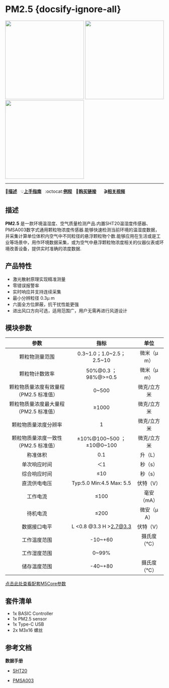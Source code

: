 # PM2.5 {docsify-ignore-all}

<img src="assets/img/product_pics/base/PM2.5/PM2.5-3.jpg" width="250" height="250"> <img src="assets/img/product_pics/base/PM2.5/PM2.5-2.jpg" width="250" height="250"><img src="assets/img/product_pics/base/PM2.5/PM2.5-4.jpg" width="250" height="250">

* * *

:memo:**[描述](#描述)**&nbsp;&nbsp;&nbsp;:bulb:**[上手指南](/zh_CN/quick_start/m5core/m5stack_core_quick_start)**&nbsp;&nbsp;&nbsp;:octocat:**[例程](#案例)**&nbsp;&nbsp;&nbsp;🛒**[购买链接](https://item.taobao.com/item.htm?spm=a2oq0.12575281.0.0.78ec1debCSGLNF&ft=t&id=594362860431)**&nbsp;&nbsp;&nbsp;&nbsp;&nbsp;&nbsp;:clapper:**[相关视频](#相关视频)**


## 描述

**PM2.5** 是一款环境温湿度、空气质量检测产品.内置SHT20温湿度传感器、PMSA003数字式通用颗粒物浓度传感器.能够快速检测当前环境的温湿度数据，并采集计算单位体积内空气中不同粒径的悬浮颗粒物个数.能够应用在生活或是工业等场景中，用作环境数据采集，或为空气中悬浮颗粒物浓度相关的仪器仪表或环境改善设备，提供实时准确的浓度数据.


## 产品特性

-  激光散射原理实现精准测量
-  零错误报警率
-  实时响应并支持连续采集
-  最小分辨粒径 0.3μ m
-  六面全方位屏蔽，抗干扰性能更强
-  进出风口方向可选，适用范围广，用户无需再进行风道设计

## 模块参数


| **参数** | **指标**  |**单位** |
| :------: | :------: | :------: |
| 颗粒物测量范围 | 0.3~1.0；1.0~2.5；2.5~10  | 微米（μ m）|
| 颗粒物计数效率 | 50%@0.3 ；98%@>=0.5   | 微米（μ m）|
| 颗粒物质量浓度有效量程（PM2.5 标准值） | 0~500 | 微克/立方米 |
| 颗粒物质量浓度最大量程（PM2.5 标准值） | ≥1000 | 微克/立方米 |
| 颗粒物质量浓度分辨率 | 1 | 微克/立方米 |
| 颗粒物质量浓度一致性（PM2.5 标准值）| ±10%@100~500 ；±10@0~100 | 微克/立方米 |
| 称准体积 | 0.1  | 升（L）|
| 单次响应时间 | ＜1 | 秒（s）|
| 综合响应时间 | ≤10  | 秒（s） |
| 直流供电电压  | Typ:5.0  Min:4.5  Max: 5.5 | 伏特（V）|
| 工作电流 | ≤100 | 毫安（mA）|
| 待机电流 | ≤200 | 微安（μ A）|
| 数据接口电平 | L <0.8 @3.3 H >2.7@3.3 | 伏特（V）|
| 工作温度范围 | -10~+60 | 摄氏度（℃）|
| 工作湿度范围 | 0~99% | |
| 储存温度范围 | -40~+80 | 摄氏度（℃）|

[点击此处查看配套M5Core参数](/zh_CN/core/basic)

## 套件清单

- 1x BASIC Controller
- 1x PM2.5 sensor
- 1x Type-C USB
- 2x M3x16 螺丝

## 参考文档

**数据手册**

- [SHT20](https://pdf1.alldatasheet.com/datasheet-pdf/view/756285/ETC2/SHT20.html)

- [PMSA003](https://datasheet.lcsc.com/szlcsc/Beijing-Plantower-PMSA003-C_C89095.pdf)

